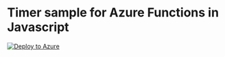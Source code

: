 # Timer sample for Azure Functions in Javascript

[![Deploy to Azure](https://azuredeploy.net/deploybutton.svg)](https://portal.azure.com/#create/Microsoft.Template/uri/https%3A%2F%2Fraw.githubusercontent.com%2Fcodingwithsasquatch%2Fazfunc-timer-js%2Fmaster%2Fazuredeploy.json)